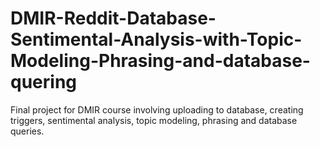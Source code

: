 # DMIR-Reddit-Database-Sentimental-Analysis-with-Topic-Modeling-Phrasing-and-database-quering
Final project for DMIR course involving uploading to database, creating triggers, sentimental analysis, topic modeling, phrasing and database queries.
